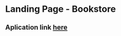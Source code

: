 <h1>Landing Page - Bookstore</h1>
<h2>Aplication link <a href="https://lucasfgs14.github.io/landing-page-bookstore/">here</a></h2>
